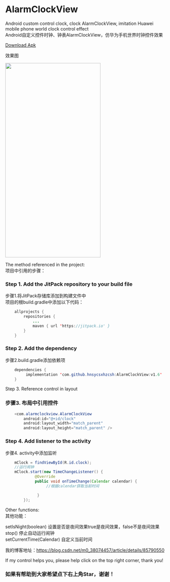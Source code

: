 # AlarmClockView
Android custom control clock, clock AlarmClockView, imitation Huawei mobile phone world clock control effect</br>
Android自定义控件时钟、钟表AlarmClockView，仿华为手机世界时钟控件效果

<a href="https://github.com/hnsycsxhzcsh/AlarmClockView/blob/master/myres/alarmclock.apk">Download Apk</a>

效果图

<img src="https://github.com/hnsycsxhzcsh/AlarmClockView/blob/master/myres/alarmclock.gif" width="300" height="612">

The method referenced in the project:</br>
项目中引用的步骤：

### Step 1. Add the JitPack repository to your build file</br>
步骤1.将JitPack存储库添加到构建文件中</br>
项目的根build.gradle中添加以下代码：
```Java
 	allprojects {
		repositories {
			...
			maven { url 'https://jitpack.io' }
		}
	}
```
### Step 2. Add the dependency</br>
步骤2.build.gradle添加依赖项
```Java
	dependencies {
         implementation 'com.github.hnsycsxhzcsh:AlarmClockView:v1.6'
	}
```
Step 3. Reference control in layout</br>
### 步骤3. 布局中引用控件
```Java
	<com.alarmclockview.AlarmClockView
        android:id="@+id/clock"
        android:layout_width="match_parent"
        android:layout_height="match_parent" />
```
### Step 4. Add listener to the activity</br>
步骤4. activity中添加监听
```Java
    mClock = findViewById(R.id.clock);
    //运行闹钟
    mClock.start(new TimeChangeListener() {
             @Override
             public void onTimeChange(Calendar calendar) {
                  //根据calendar获取当前时间

              }
        });
```
Other functions:</br>
其他功能：

setIsNight(boolean)  设置是否是夜间效果true是夜间效果，false不是夜间效果</br>
stop()  停止自动运行闹钟</br>
setCurrentTime(Calendar)  自定义当前时间

我的博客地址：https://blog.csdn.net/m0_38074457/article/details/85790550

If my control helps you, please help click on the top right corner, thank you!</br>
### 如果有帮助到大家希望点下右上角Star，谢谢！

